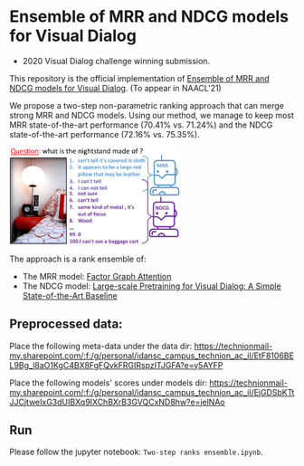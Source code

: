 # Ensemble of MRR and NDCG models for Visual Dialog
* 2020 Visual Dialog challenge winning submission.

This repository is the official implementation of [Ensemble of MRR and NDCG models for Visual Dialog](https://arxiv.org/abs/2104.07511).
(To appear in NAACL'21)

We propose a two-step non-parametric ranking approach that can merge strong MRR and NDCG models. Using our method, we manage to keep most MRR state-of-the-art performance (70.41% vs. 71.24%) and the NDCG state-of-the-art performance (72.16% vs. 75.35%). 

 <img src="img/teas.png" height="60%" width="60%"/>
 
 The approach is a rank ensemble of:
 * The MRR model: [Factor Graph Attention](https://github.com/idansc/fga)
 * The NDCG model: [Large-scale Pretraining for Visual Dialog: A Simple State-of-the-Art Baseline](https://github.com/vmurahari3/visdial-bert)


## Preprocessed data:

Place the following meta-data under the data dir:
https://technionmail-my.sharepoint.com/:f:/g/personal/idansc_campus_technion_ac_il/EtF8106BEL9Bg_l8aO1KgC4BX8FgFQvkFRGIRspzITJGFA?e=y5AYFP



Place the following models' scores under models dir:
https://technionmail-my.sharepoint.com/:f:/g/personal/idansc_campus_technion_ac_il/EjGDSbKTtJJCjtweIxG3dUIBXq9IXChBXrB3GVQCxND8hw?e=jelNAo

## Run

Please follow the jupyter notebook: ```Two-step ranks ensemble.ipynb```.
